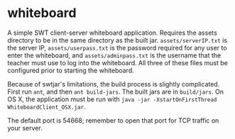# whiteboard

A simple SWT client-server whiteboard application. Requires the assets directory to be in the same directory as the built jar. `assets/serverIP.txt` is the server IP, `assets/userpass.txt` is the password required for any user to enter the whiteboard, and `assets/adminpass.txt` is the username that the teacher must use to log into the whiteboard. All three of these files must be configured prior to starting the whiteboard.

Because of swtjar's limitations, the build process is slightly complicated. First run `ant`, and then `ant build-jars`. The built jars are in `build/jars`. On OS X, the application must be run with `java -jar -XstartOnFirstThread WhiteboardClient_OSX.jar`.

The default port is 54668; remember to open that port for TCP traffic on your server.
